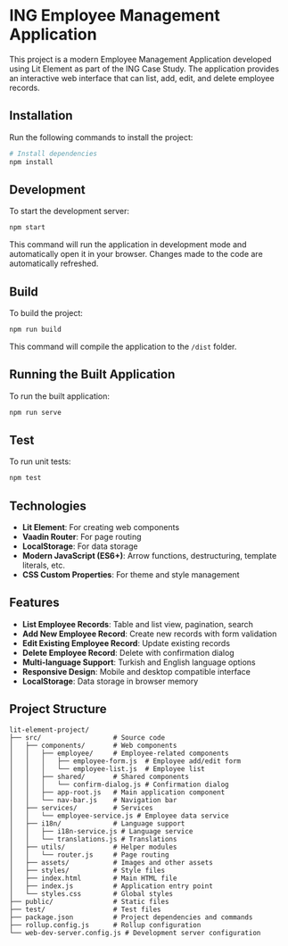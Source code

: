 # ING Employee Management Application

This project is a modern Employee Management Application developed using Lit Element as part of the ING Case Study. The application provides an interactive web interface that can list, add, edit, and delete employee records.

## Installation

Run the following commands to install the project:

```bash
# Install dependencies
npm install
```

## Development

To start the development server:

```bash
npm start
```

This command will run the application in development mode and automatically open it in your browser. Changes made to the code are automatically refreshed.

## Build

To build the project:

```bash
npm run build
```

This command will compile the application to the `/dist` folder.

## Running the Built Application

To run the built application:

```bash
npm run serve
```

## Test

To run unit tests:

```bash
npm test
```

## Technologies

- **Lit Element**: For creating web components
- **Vaadin Router**: For page routing
- **LocalStorage**: For data storage
- **Modern JavaScript (ES6+)**: Arrow functions, destructuring, template literals, etc.
- **CSS Custom Properties**: For theme and style management

## Features

- **List Employee Records**: Table and list view, pagination, search
- **Add New Employee Record**: Create new records with form validation
- **Edit Existing Employee Record**: Update existing records
- **Delete Employee Record**: Delete with confirmation dialog
- **Multi-language Support**: Turkish and English language options
- **Responsive Design**: Mobile and desktop compatible interface
- **LocalStorage**: Data storage in browser memory

## Project Structure

```
lit-element-project/
├── src/                  # Source code
│   ├── components/       # Web components
│   │   ├── employee/     # Employee-related components
│   │   │   ├── employee-form.js  # Employee add/edit form
│   │   │   └── employee-list.js  # Employee list
│   │   ├── shared/       # Shared components
│   │   │   └── confirm-dialog.js # Confirmation dialog
│   │   ├── app-root.js   # Main application component
│   │   └── nav-bar.js    # Navigation bar
│   ├── services/         # Services
│   │   └── employee-service.js # Employee data service
│   ├── i18n/             # Language support
│   │   ├── i18n-service.js # Language service
│   │   └── translations.js # Translations
│   ├── utils/            # Helper modules
│   │   └── router.js     # Page routing
│   ├── assets/           # Images and other assets
│   ├── styles/           # Style files
│   ├── index.html        # Main HTML file
│   ├── index.js          # Application entry point
│   └── styles.css        # Global styles
├── public/               # Static files
├── test/                 # Test files
├── package.json          # Project dependencies and commands
├── rollup.config.js      # Rollup configuration
└── web-dev-server.config.js # Development server configuration
```
